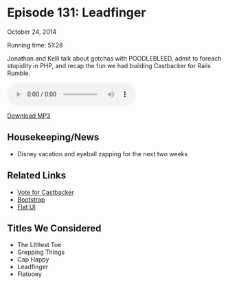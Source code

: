 Episode 131: Leadfinger
====
October 24, 2014

Running time: 51:28

Jonathan and Kelli talk about gotchas with POODLEBLEED, admit to foreach stupidity in PHP, and recap the fun we had building Castbacker for Rails Rumble.

<audio preload="auto" controls>
    <source src="https://s3.amazonaws.com/nitch/Episode_131_Leadfinger.mp3" type="audio/mpeg" />
    <source src="https://s3.amazonaws.com/nitch/Episode_131_Leadfinger.ogg" type="audio/ogg" />
    Your browser does not support HTML5 audio. Please download the episode using the link below.
</audio>

[Download MP3](https://s3.amazonaws.com/nitch/Episode_131_Leadfinger.mp3 "Episode 131: Leadfinger")

## Housekeeping/News

* Disney vacation and eyeball zapping for the next two weeks

## Related Links

* [Vote for Castbacker](http://railsrumble.com/entries/19-castbacker)
* [Bootstrap](http://getbootstrap.com/)
* [Flat UI](http://designmodo.github.io/Flat-UI/)

## Titles We Considered

* The LIttlest Toe
* Grepping Things
* Cap Happy
* Leadfinger
* Flatooey
